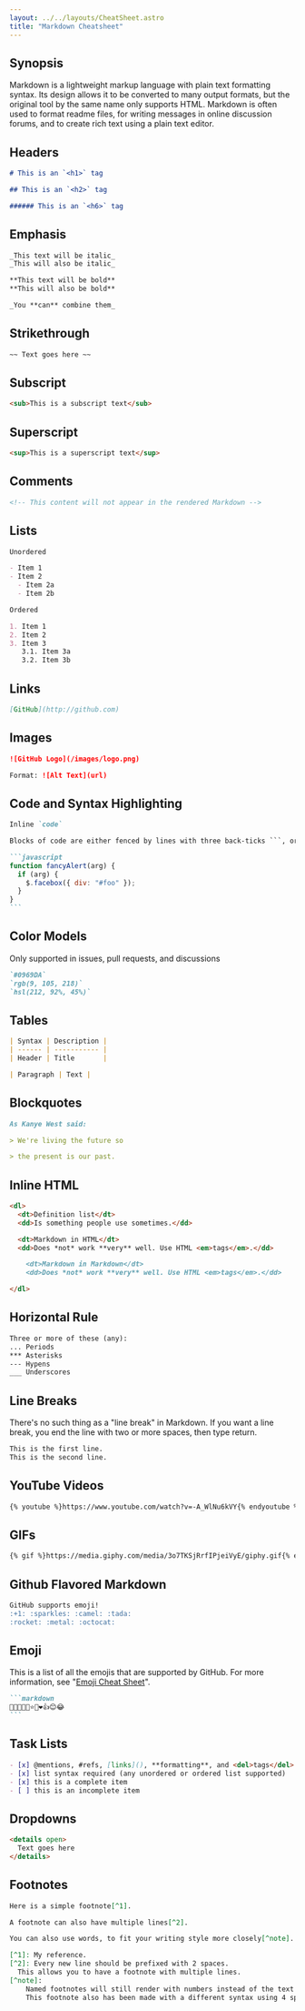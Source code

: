```yaml
---
layout: ../../layouts/CheatSheet.astro
title: "Markdown Cheatsheet"
---
```


## Synopsis

Markdown is a lightweight markup language with plain text formatting syntax. Its design allows it to be converted to many output formats, but the original tool by the same name only supports HTML. Markdown is often used to format readme files, for writing messages in online discussion forums, and to create rich text using a plain text editor.

## Headers

```markdown
# This is an `<h1>` tag

## This is an `<h2>` tag

###### This is an `<h6>` tag
```

## Emphasis

```markdown
_This text will be italic_
_This will also be italic_

**This text will be bold**
**This will also be bold**

_You **can** combine them_
```

## Strikethrough
```markdown
~~ Text goes here ~~
```

## Subscript
```markdown
<sub>This is a subscript text</sub>
```

## Superscript
```markdown
<sup>This is a superscript text</sup>
```

## Comments
```markdown
<!-- This content will not appear in the rendered Markdown -->
```

## Lists

```markdown
Unordered

- Item 1
- Item 2
  - Item 2a
  - Item 2b

Ordered

1. Item 1
2. Item 2
3. Item 3
   3.1. Item 3a
   3.2. Item 3b
```

## Links

```markdown
[GitHub](http://github.com)
```

## Images

```markdown
![GitHub Logo](/images/logo.png)

Format: ![Alt Text](url)
```

## Code and Syntax Highlighting

````markdown
Inline `code`

Blocks of code are either fenced by lines with three back-ticks ```, or are indented with four spaces. I recommend only using the fenced code blocks -- they're easier and only they support syntax highlighting.

```javascript
function fancyAlert(arg) {
  if (arg) {
    $.facebox({ div: "#foo" });
  }
}
```
````

## Color Models

Only supported in issues, pull requests, and discussions
```markdown
`#0969DA`
`rgb(9, 105, 218)`
`hsl(212, 92%, 45%)`
```

## Tables

```markdown
| Syntax | Description |
| ------ | ----------- |
| Header | Title       |

| Paragraph | Text |
```

## Blockquotes

```markdown
As Kanye West said:

> We're living the future so

> the present is our past.
```

## Inline HTML

```markdown
<dl>
  <dt>Definition list</dt>
  <dd>Is something people use sometimes.</dd>

  <dt>Markdown in HTML</dt>
  <dd>Does *not* work **very** well. Use HTML <em>tags</em>.</dd>

    <dt>Markdown in Markdown</dt>
    <dd>Does *not* work **very** well. Use HTML <em>tags</em>.</dd>

</dl>
```

## Horizontal Rule

```markdown
Three or more of these (any):
... Periods
*** Asterisks
--- Hypens
___ Underscores
```

## Line Breaks

There's no such thing as a "line break" in Markdown. If you want a line break, you end the line with two or more spaces, then type return.

```markdown
This is the first line.
This is the second line.
```

## YouTube Videos

```markdown
{% youtube %}https://www.youtube.com/watch?v=-A_WlNu6kVY{% endyoutube %}
```

## GIFs

```markdown
{% gif %}https://media.giphy.com/media/3o7TKSjRrfIPjeiVyE/giphy.gif{% endgif %}
```

## Github Flavored Markdown

```markdown
GitHub supports emoji!
:+1: :sparkles: :camel: :tada:
:rocket: :metal: :octocat:
```

## Emoji

This is a list of all the emojis that are supported by GitHub. For more information, see "[Emoji Cheat Sheet](https://www.webpagefx.com/tools/emoji-cheat-sheet/)".

````markdown
```markdown
🍁🚀🙂🥵🎯⭐🤭❤️👍😊😂
```
````

## Task Lists

```markdown
- [x] @mentions, #refs, [links](), **formatting**, and <del>tags</del> supported
- [x] list syntax required (any unordered or ordered list supported)
- [x] this is a complete item
- [ ] this is an incomplete item
```

## Dropdowns

```markdown
<details open>
  Text goes here
</details>
```

## Footnotes

```markdown
Here is a simple footnote[^1].

A footnote can also have multiple lines[^2].  

You can also use words, to fit your writing style more closely[^note].

[^1]: My reference.
[^2]: Every new line should be prefixed with 2 spaces.  
  This allows you to have a footnote with multiple lines.
[^note]:
    Named footnotes will still render with numbers instead of the text but allow easier identification and linking.  
    This footnote also has been made with a different syntax using 4 spaces for new lines.
```
